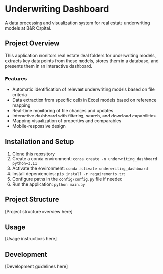 # Underwriting Dashboard

A data processing and visualization system for real estate underwriting models at B&R Capital.

## Project Overview

This application monitors real estate deal folders for underwriting models, extracts key data points from these models, stores them in a database, and presents them in an interactive dashboard.

### Features

- Automatic identification of relevant underwriting models based on file criteria
- Data extraction from specific cells in Excel models based on reference mapping
- Real-time monitoring of file changes and updates
- Interactive dashboard with filtering, search, and download capabilities
- Mapping visualization of properties and comparables
- Mobile-responsive design

## Installation and Setup

1. Clone this repository
2. Create a conda environment: `conda create -n underwriting_dashboard python=3.11`
3. Activate the environment: `conda activate underwriting_dashboard`
4. Install dependencies: `pip install -r requirements.txt`
5. Configure paths in the `config/config.py` file if needed
6. Run the application: `python main.py`

## Project Structure

[Project structure overview here]

## Usage

[Usage instructions here]

## Development

[Development guidelines here]
